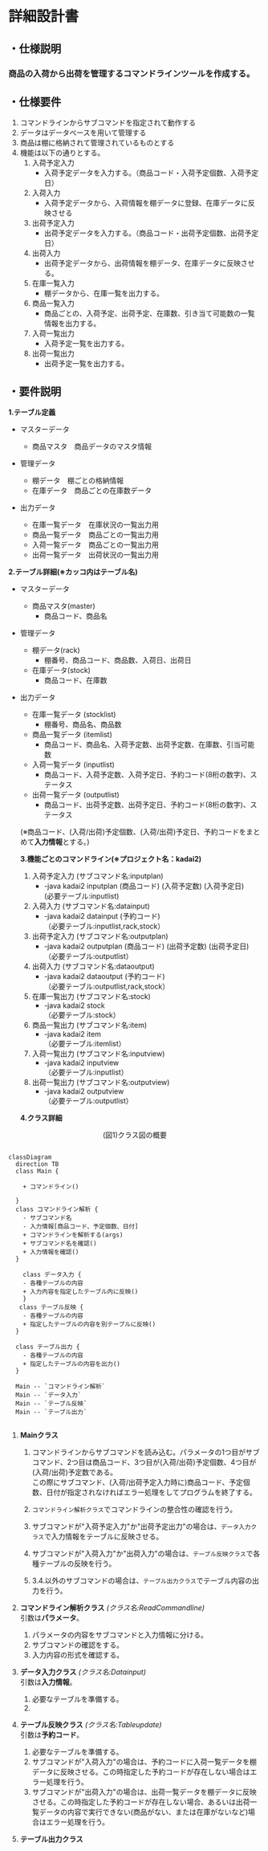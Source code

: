 
# 詳細設計書  

## ・仕様説明
### 商品の入荷から出荷を管理するコマンドラインツールを作成する。

## ・仕様要件
 1. コマンドラインからサブコマンドを指定されて動作する
 2. データはデータベースを用いて管理する
 3. 商品は棚に格納されて管理されているものとする
 4. 機能は以下の通りとする。
    1. 入荷予定入力  
        - 入荷予定データを入力する。（商品コード・入荷予定個数、入荷予定日）
    2. 入荷入力  
        - 入荷予定データから、入荷情報を棚データに登録、在庫データに反映させる
    3. 出荷予定入力  
        - 出荷予定データを入力する。（商品コード・出荷予定個数、出荷予定日）
    4. 出荷入力  
        - 出荷予定データから、出荷情報を棚データ、在庫データに反映させる。
    5. 在庫一覧入力  
        - 棚データから、在庫一覧を出力する。
    6. 商品一覧入力  
        - 商品ごとの、入荷予定、出荷予定、在庫数、引き当て可能数の一覧情報を出力する。
    7. 入荷一覧出力  
       - 入荷予定一覧を出力する。
    8. 出荷一覧出力  
        - 出荷予定一覧を出力する。  
## ・要件説明
**1.テーブル定義**  
- マスターデータ
  - 商品マスタ　商品データのマスタ情報
  
- 管理データ
  - 棚データ　棚ごとの格納情報
  - 在庫データ　商品ごとの在庫数データ
- 出力データ
  - 在庫一覧データ　在庫状況の一覧出力用
  - 商品一覧データ　商品ごとの一覧出力用
  - 入荷一覧データ　商品ごとの一覧出力用
  - 出荷一覧データ　出荷状況の一覧出力用

**2.テーブル詳細(※カッコ内はテーブル名)**  
- マスターデータ
  - 商品マスタ(master)
    - 商品コード、商品名
- 管理データ
  - 棚データ(rack)
    - 棚番号、商品コード、商品数、入荷日、出荷日
  - 在庫データ(stock)
    - 商品コード、在庫数
- 出力データ
  - 在庫一覧データ (stocklist)
    - 棚番号、商品名、商品数
  - 商品一覧データ (itemlist)
    - 商品コード、商品名、入荷予定数、出荷予定数、在庫数、引当可能数
  - 入荷一覧データ (inputlist)
    - 商品コード、入荷予定数、入荷予定日、予約コード(8桁の数字)、ステータス
  - 出荷一覧データ (outputlist)
    - 商品コード、出荷予定数、出荷予定日、予約コード(8桁の数字)、ステータス
  
  (※商品コード、(入荷/出荷)予定個数、(入荷/出荷)予定日、予約コードをまとめて**入力情報**とする。)
  
  **3.機能ごとのコマンドライン(※プロジェクト名：kadai2)**
    1. 入荷予定入力 (サブコマンド名:inputplan) 
       - -java kadai2 inputplan (商品コード) (入荷予定数) (入荷予定日)  
         (必要テーブル:inputlist) 
    2. 入荷入力  (サブコマンド名:datainput)
       - -java kadai2 datainput (予約コード)  
        （必要テーブル:inputlist,rack,stock）
    3. 出荷予定入力  (サブコマンド名:outputplan)  
       - -java kadai2 outputplan (商品コード) (出荷予定数) (出荷予定日)  
        （必要テーブル:outputlist）
    4. 出荷入力  (サブコマンド名:dataoutput)  
       - -java kadai2 dataoutput (予約コード)  
        （必要テーブル:outputlist,rack,stock）
    5. 在庫一覧出力    (サブコマンド名:stock) 
       - -java kadai2 stock  
        （必要テーブル:stock）
    6. 商品一覧出力    (サブコマンド名:item)
       - -java kadai2 item  
        （必要テーブル:itemlist）
    7. 入荷一覧出力    (サブコマンド名:inputview)
       - -java kadai2 inputview  
        （必要テーブル:inputlist）
    8. 出荷一覧出力    (サブコマンド名:outputview)
       - -java kadai2 outputview  
        （必要テーブル:outputlist）  
  
  **4.クラス詳細**
<div style="text-align: center;">
(図1)クラス図の概要
</div>

```mermaid

classDiagram
  direction TB
  class Main {
    
    + コマンドライン()
    
  }
  class コマンドライン解析 {
    - サブコマンド名
    - 入力情報[商品コード、予定個数、日付]
    + コマンドラインを解析する(args)
    + サブコマンド名を確認()
    + 入力情報を確認()
  }
 
    class データ入力 {
    - 各種テーブルの内容
    + 入力内容を指定したテーブル内に反映()
    }
   class テーブル反映 {
    - 各種テーブルの内容
    + 指定したテーブルの内容を別テーブルに反映()
  }
  
  class テーブル出力 {
    - 各種テーブルの内容
    + 指定したテーブルの内容を出力()
  }
 
  Main -- `コマンドライン解析`
  Main -- `データ入力`
  Main -- `テーブル反映`
  Main -- `テーブル出力`
 
```
1. **Mainクラス**   
   1. コマンドラインからサブコマンドを読み込む。パラメータの1つ目がサブコマンド、2つ目は商品コード、3つ目が(入荷/出荷)予定個数、4つ目が(入荷/出荷)予定数である。  
    この際にサブコマンド、(入荷/出荷予定入力時に)商品コード、予定個数、日付が指定されなければエラー処理をしてプログラムを終了する。

   2. `コマンドライン解析クラス`でコマンドラインの整合性の確認を行う。  

   3. サブコマンドが"入荷予定入力"か"出荷予定出力"の場合は、`データ入力クラス`で入力情報をテーブルに反映させる。  
   4. サブコマンドが"入荷入力"か"出荷入力"の場合は、`テーブル反映クラス`で各種テーブルの反映を行う。  
   5. 3.4.以外のサブコマンドの場合は、`テーブル出力クラス`でテーブル内容の出力を行う。  
   
2. **コマンドライン解析クラス** *(クラス名:ReadCommandline)*   
   引数は**パラメータ**。  
      1. パラメータの内容をサブコマンドと入力情報に分ける。  
      2. サブコマンドの確認をする。  
      3. 入力内容の形式を確認する。
   
3. **データ入力クラス** *(クラス名:Datainput)*  
   引数は**入力情報**。  
      1. 必要なテーブルを準備する。  
      2.   

4. **テーブル反映クラス**  *(クラス名:Tableupdate)*  
   引数は**予約コード**。  
    1. 必要なテーブルを準備する。  
    2. サブコマンドが"入荷入力"の場合は、予約コードに入荷一覧データを棚データに反映させる。この時指定した予約コードが存在しない場合はエラー処理を行う。
    3. サブコマンドが"出荷入力"の場合は、出荷一覧データを棚データに反映させる。この時指定した予約コードが存在しない場合、あるいは出荷一覧データの内容で実行できない(商品がない、または在庫がないなど)場合はエラー処理を行う。  
 5. **テーブル出力クラス** 